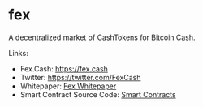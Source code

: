 # fex

A decentralized market of CashTokens for Bitcoin Cash.

Links:
- Fex.Cash: https://fex.cash
- Twitter: https://twitter.com/FexCash
- Whitepaper: [Fex Whitepaper](./whitepaper/fex_whitepaper.md)
- Smart Contract Source Code: [Smart Contracts](./covenants)


